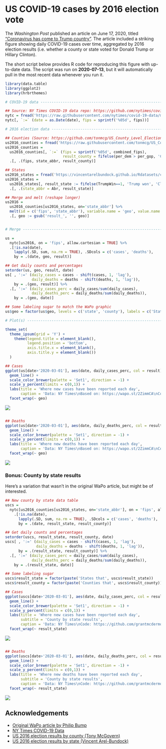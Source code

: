 
<!-- README.md is generated from README.Rmd. Please edit that file -->

# US COVID-19 cases by 2016 election vote

<!-- badges: start -->

<!-- badges: end -->

The *Washington Post* published an article on June 17, 2020, titled
[“Coronavirus has come to Trump
country”](https://www.washingtonpost.com/politics/2020/06/17/coronavirus-has-come-trump-country/).
The article included a striking figure showing daily COVID-19 cases over
time, aggregated by 2016 election results (i.e. whether a county or
state voted for Donald Trump or Hillary Clinton).

The short script below provides R code for reproducing this figure with
up-to-date data. The script was run on **2020-07-13**, but it will
automatically pull in the most recent data whenever you run it.

``` r
library(data.table)
library(ggplot2)
library(hrbrthemes)

# COVID-19 data -----------------------------------------------------------

## Source: NY Times COVID-19 data repo: https://github.com/nytimes/covid-19-data
nytc = fread('https://raw.githubusercontent.com/nytimes/covid-19-data/master/us-counties.csv')
nytc[, `:=` (date = as.Date(date), fips = sprintf('%05d', fips))]

# 2016 election data ------------------------------------------------------

## Counties (Source: https://github.com/tonmcg/US_County_Level_Election_Results_08-16)
us2016_counties = fread('https://raw.githubusercontent.com/tonmcg/US_County_Level_Election_Results_08-16/master/2016_US_County_Level_Presidential_Results.csv')
us2016_counties =
  us2016_counties[, `:=` (fips = sprintf('%05d', combined_fips),
                          result_county = fifelse(per_dem > per_gop, 'Clinton won', 'Trump won'))] %>%
  .[, .(fips, state_abbr, result_county)]

## States
us2016_states = fread('https://vincentarelbundock.github.io/Rdatasets/csv/Stat2Data/Election16.csv')
us2016_states =
  us2016_states[, result_state := fifelse(TrumpWin==1, 'Trump won', 'Clinton won')] %>%
  .[, .(state_abbr = Abr, result_state)]

## Merge and melt (reshape longer)
us2016 =
  us2016_counties[us2016_states, on='state_abbr'] %>%
  melt(id = c('fips', 'state_abbr'), variable.name = 'geo', value.name = 'result') %>%
  .[, geo := gsub('result_', '', geo)]


# Merge -------------------------------------------------------------------

us =
  nytc[us2016, on = 'fips', allow.cartesian = TRUE] %>%
  .[!is.na(date),
    lapply(.SD, sum, na.rm = TRUE), .SDcols = c('cases', 'deaths'),
    by = .(date, geo, result)]

## Get daily counts and percentages
setorder(us, geo, result, date)
us[ , ':=' (daily_cases = cases - shift(cases, 1, 'lag'),
            daily_deaths = deaths - shift(deaths, 1, 'lag')),
    by = .(geo, result)] %>%
  .[, ':=' (daily_cases_perc = daily_cases/sum(daily_cases),
            daily_deaths_perc = daily_deaths/sum(daily_deaths)),
    by = .(geo, date)]

## Some labeling sugar to match the WaPo graphic
us$geo = factor(us$geo, levels = c('state', 'county'), labels = c('States', 'Counties'))

# Plot(s) -----------------------------------------------------------------

theme_set(
  theme_ipsum(grid = 'Y') +
    theme(legend.title = element_blank(),
          legend.position = 'bottom',
          axis.title.x = element_blank(),
          axis.title.y = element_blank())
  )

## Cases
ggplot(us[date>'2020-03-01'], aes(date, daily_cases_perc, col = result)) +
  geom_line() +
  scale_color_brewer(palette = 'Set1', direction = -1) +
  scale_y_percent(limits = c(0,1)) +
  labs(title = 'Where new cases have been reported each day',
       caption = 'Data: NY Times\nBased on: https://wapo.st/2ZimmCA\nCode: https://github.com/grantmcdermott/covote') +
  facet_wrap(~ geo)
```

![](README_files/figure-gfm/covote-1.png)<!-- -->

``` r

## Deaths
ggplot(us[date>'2020-03-01'], aes(date, daily_deaths_perc, col = result)) +
  geom_line() +
  scale_color_brewer(palette = 'Set1', direction = -1) +
  scale_y_percent(limits = c(0,1)) +
  labs(title = 'Where new deaths have been reported each day',
       caption = 'Data: NY Times\nBased on: https://wapo.st/2ZimmCA\nCode: https://github.com/grantmcdermott/covote') +
  facet_wrap(~ geo)
```

![](README_files/figure-gfm/covote-2.png)<!-- -->

### Bonus: County by state results

Here’s a variation that wasn’t in the original WaPo article, but might
be of interested.

``` r
## New county by state data table
uscs =
  nytc[us2016_counties[us2016_states, on='state_abbr'], on = 'fips', allow.cartesian = TRUE] %>%
    .[!is.na(date),
      lapply(.SD, sum, na.rm = TRUE), .SDcols = c('cases', 'deaths'),
      by = .(date, result_state, result_county)]

## Get daily counts and percentages
setorder(uscs, result_state, result_county, date)
uscs[ , ':=' (daily_cases = cases - shift(cases, 1, 'lag'),
              daily_deaths = deaths - shift(deaths, 1, 'lag')),
      by = .(result_state, result_county)] %>%
  .[, ':=' (daily_cases_perc = daily_cases/sum(daily_cases),
            daily_deaths_perc = daily_deaths/sum(daily_deaths)),
    by = .(result_state, date)]

## Some labeling sugar 
uscs$result_state = factor(paste('States that', uscs$result_state))
uscs$result_county = factor(paste('Counties that', uscs$result_county))

## Cases
ggplot(uscs[date>'2020-03-01'], aes(date, daily_cases_perc, col = result_county)) +
  geom_line() +
  scale_color_brewer(palette = 'Set1', direction = -1) +
  scale_y_percent(limits = c(0,1)) +
  labs(title = 'Where new cases have been reported each day',
       subtitle = 'County by state results',
       caption = 'Data: NY Times\nCode: https://github.com/grantmcdermott/covote') +
  facet_wrap(~ result_state)
```

![](README_files/figure-gfm/county_state-1.png)<!-- -->

``` r

## Deaths
ggplot(uscs[date>'2020-03-01'], aes(date, daily_deaths_perc, col = result_county)) +
  geom_line() +
  scale_color_brewer(palette = 'Set1', direction = -1) +
  scale_y_percent(limits = c(0,1)) +
  labs(title = 'Where new deaths have been reported each day',
       subtitle = 'County by state results',
       caption = 'Data: NY Times\nCode: https://github.com/grantmcdermott/covote') +
  facet_wrap(~ result_state)
```

![](README_files/figure-gfm/county_state-2.png)<!-- -->

## Acknowledgements

  - [Original WaPo article by Philip
    Bump](https://www.washingtonpost.com/politics/2020/06/17/coronavirus-has-come-trump-country/)
  - [NY Times COVID-19 Data](https://github.com/nytimes/covid-19-data)
  - [US 2016 election results by county (Tony
    McGovern)](https://github.com/tonmcg/US_County_Level_Election_Results_08-16)
  - [US 2016 election results by state (Vincent
    Arel-Bundock)](https://vincentarelbundock.github.io/Rdatasets/)
